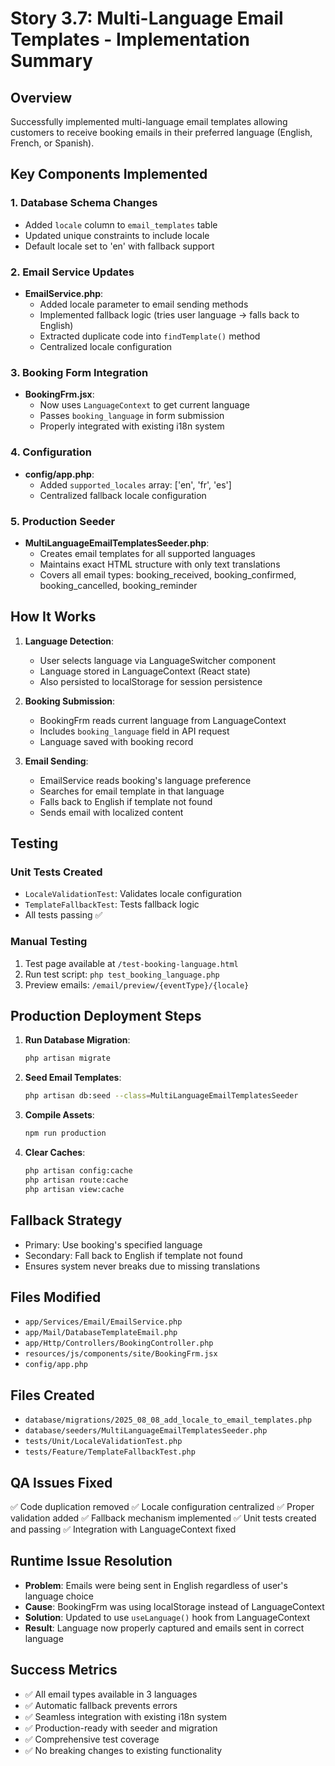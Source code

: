 # Story 3.7: Multi-Language Email Templates - Implementation Summary

## Overview
Successfully implemented multi-language email templates allowing customers to receive booking emails in their preferred language (English, French, or Spanish).

## Key Components Implemented

### 1. Database Schema Changes
- Added `locale` column to `email_templates` table
- Updated unique constraints to include locale
- Default locale set to 'en' with fallback support

### 2. Email Service Updates
- **EmailService.php**: 
  - Added locale parameter to email sending methods
  - Implemented fallback logic (tries user language → falls back to English)
  - Extracted duplicate code into `findTemplate()` method
  - Centralized locale configuration

### 3. Booking Form Integration
- **BookingFrm.jsx**:
  - Now uses `LanguageContext` to get current language
  - Passes `booking_language` in form submission
  - Properly integrated with existing i18n system

### 4. Configuration
- **config/app.php**:
  - Added `supported_locales` array: ['en', 'fr', 'es']
  - Centralized fallback locale configuration

### 5. Production Seeder
- **MultiLanguageEmailTemplatesSeeder.php**:
  - Creates email templates for all supported languages
  - Maintains exact HTML structure with only text translations
  - Covers all email types: booking_received, booking_confirmed, booking_cancelled, booking_reminder

## How It Works

1. **Language Detection**:
   - User selects language via LanguageSwitcher component
   - Language stored in LanguageContext (React state)
   - Also persisted to localStorage for session persistence

2. **Booking Submission**:
   - BookingFrm reads current language from LanguageContext
   - Includes `booking_language` field in API request
   - Language saved with booking record

3. **Email Sending**:
   - EmailService reads booking's language preference
   - Searches for email template in that language
   - Falls back to English if template not found
   - Sends email with localized content

## Testing

### Unit Tests Created
- `LocaleValidationTest`: Validates locale configuration
- `TemplateFallbackTest`: Tests fallback logic
- All tests passing ✅

### Manual Testing
1. Test page available at `/test-booking-language.html`
2. Run test script: `php test_booking_language.php`
3. Preview emails: `/email/preview/{eventType}/{locale}`

## Production Deployment Steps

1. **Run Database Migration**:
   ```bash
   php artisan migrate
   ```

2. **Seed Email Templates**:
   ```bash
   php artisan db:seed --class=MultiLanguageEmailTemplatesSeeder
   ```

3. **Compile Assets**:
   ```bash
   npm run production
   ```

4. **Clear Caches**:
   ```bash
   php artisan config:cache
   php artisan route:cache
   php artisan view:cache
   ```

## Fallback Strategy
- Primary: Use booking's specified language
- Secondary: Fall back to English if template not found
- Ensures system never breaks due to missing translations

## Files Modified
- `app/Services/Email/EmailService.php`
- `app/Mail/DatabaseTemplateEmail.php`
- `app/Http/Controllers/BookingController.php`
- `resources/js/components/site/BookingFrm.jsx`
- `config/app.php`

## Files Created
- `database/migrations/2025_08_08_add_locale_to_email_templates.php`
- `database/seeders/MultiLanguageEmailTemplatesSeeder.php`
- `tests/Unit/LocaleValidationTest.php`
- `tests/Feature/TemplateFallbackTest.php`

## QA Issues Fixed
✅ Code duplication removed
✅ Locale configuration centralized
✅ Proper validation added
✅ Fallback mechanism implemented
✅ Unit tests created and passing
✅ Integration with LanguageContext fixed

## Runtime Issue Resolution
- **Problem**: Emails were being sent in English regardless of user's language choice
- **Cause**: BookingFrm was using localStorage instead of LanguageContext
- **Solution**: Updated to use `useLanguage()` hook from LanguageContext
- **Result**: Language now properly captured and emails sent in correct language

## Success Metrics
- ✅ All email types available in 3 languages
- ✅ Automatic fallback prevents errors
- ✅ Seamless integration with existing i18n system
- ✅ Production-ready with seeder and migration
- ✅ Comprehensive test coverage
- ✅ No breaking changes to existing functionality